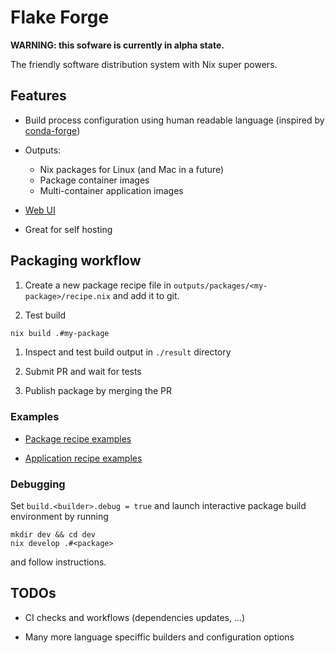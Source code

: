 # Flake Forge

**WARNING: this sofware is currently in alpha state.**

The friendly software distribution system with Nix super powers.


## Features

* Build process configuration using human readable language
  (inspired by [conda-forge](https://conda-forge.org/))

* Outputs:
  * Nix packages for Linux (and Mac in a future)
  * Package container images
  * Multi-container application images

* [Web UI](https://imincik.github.io/flake-forge)

* Great for self hosting


## Packaging workflow

1. Create a new package recipe file in
   `outputs/packages/<my-package>/recipe.nix` and add it to git.

1. Test build

```bash
nix build .#my-package
```

1. Inspect and test build output in `./result` directory

1. Submit PR and wait for tests

1. Publish package by merging the PR

### Examples

* [Package recipe examples](outputs/packages)

* [Application recipe examples](outputs/apps)

### Debugging

Set `build.<builder>.debug = true` and launch interactive package build
environment by running

```
mkdir dev && cd dev
nix develop .#<package>
```

and follow instructions.


## TODOs

* CI checks and workflows (dependencies updates, ...)

* Many more language speciffic builders and configuration options

